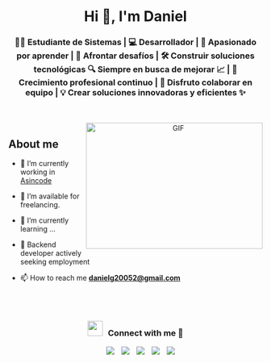 <h1 align="center">Hi 👋, I'm Daniel
<h3 align="center">👨‍💻 Estudiante de Sistemas | 💻 Desarrollador | 🚀 Apasionado por aprender | 🌱 Afrontar desafíos | 🛠️ Construir soluciones tecnológicas
🔍 Siempre en busca de mejorar 📈 | 🌟 Crecimiento profesional continuo | 🤝 Disfruto colaborar en equipo | 💡 Crear soluciones innovadoras y eficientes ✨
</h3>
	
<br>
<br>

<a target="_blank" align="center">
  <img align="right" top="500" height="250" width="350" alt="GIF" src="https://media.giphy.com/media/SWoSkN6DxTszqIKEqv/giphy.gif">
</a>

## About me

- 🔭 I’m currently working in <a href="https://asincode.co/" target="blank">Asincode</a>

- 🤝 I’m available for freelancing.

- 🌱 I’m currently learning ...

- 📝 Backend developer actively seeking employment

- 📫 How to reach me **danielg20052@gmail.com**
<br/>
<br/>

<h3 align="center" > <img src="https://media.giphy.com/media/iY8CRBdQXODJSCERIr/giphy.gif" width="30" height="30" style="margin-right: 10px;">Connect with me 🤝 </h3>

<p align="center">

 <div align="center"  class="icons-social" style="margin-left: 10px;">
        <a style="margin-left: 10px;"  target="_blank" href="https://www.linkedin.com/in/daniel-gomez-4713a9352/">
			<img src="https://img.icons8.com/doodle/40/000000/linkedin--v2.png"></a>
        <a style="margin-left: 10px;" target="_blank" href="https://github.com/DanielGomez23">
		<img src="https://img.icons8.com/doodle/40/000000/github--v1.png"></a>
		<a style="margin-left: 10px;" target="_blank" href="https://www.instagram.com/_.da_ni._/">
			<img src="https://img.icons8.com/doodle/40/000000/instagram-new--v2.png"></a>
		<a style="margin-left: 10px;" target="_blank" href="https://twitter.com/100rabhcsmc">
			<img src="https://img.icons8.com/doodle/1x/twitter-squared--v2.png" ></a>
		<a style="margin-left: 10px;" target="_blank" href="https://www.youtube.com/channel/UC-ZdNkKNHC6KguDqNFKO2Nw?view_as=subscriber">
				<img src="https://img.icons8.com/doodle/1x/youtube--v2.png" ></a>
      </div>

</p>
